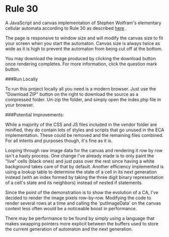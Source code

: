 Rule 30
======

A JavaScript and canvas implementation of Stephen Wolfram's elementary cellular automata according to Rule  30 as described [here](http://mathworld.wolfram.com/Rule30.html) .

The page is responsive to window size and will modify the canvas size to fit your screen when you start the automaton. Canvas size is always twice as wide as it is high to prevent the automaton from being cut off at the bottom.

You may download the image produced by clicking the download button once rendering completes. For more information, click the question mark button.

###Run Locally

To run this project locally all you need is a modern browser. Just use the "Download ZIP" button on the right to download the source as a compressed folder. Un-zip the folder, and simply open the index.php file in your browser.

###Potential Improvements:

While a majority of the CSS and JS files included in the vendor folder are minified, they do contain lots of styles and scripts that go unused in the ECA implementation. These could be removed and the remaining files combined. For all intents and purposes though, it's fine as it is.

Looping through raw image data for the canvas and rendering it row by row isn't a hasty process. One change I've already made is to only paint the "live" cells (black ones) and just pass over the rest since having a white background takes care of that by default. Another efficiency implemented is using a lookup table to determine the state of a cell in its next generation instead (with an index formed by taking the three digit binary representation of a cell's state and its neighbors) instead of nested if statements. 

Since the point of the demonstration is to show the evolution of a CA, I've decided to render the image pixels row-by-row. Modifying the code to render several rows at a time and calling the 'putImageData' on the canvas context less often would be a noticeable  boost in performance.

There may be performance to be found by simply using a language that makes swapping pointers more explicit between the buffers used to store the current generation of automaton and the next generation. 
